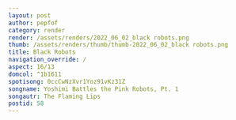 ```yaml
---
layout: post
author: pepfof
category: render
render: /assets/renders/2022_06_02_black robots.png
thumb: /assets/renders/thumb/thumb-2022_06_02_black robots.png
title: Black Robots
navigation_override: /
aspect: 16/13
domcol: ^1b1611
spotisong: 0ccCwNzXvr1Yoz91vKz31Z
songname: Yoshimi Battles the Pink Robots, Pt. 1
songautr: The Flaming Lips
postid: 58
---
```


<!--USER BEGIN 1-->

<!--USER END 1-->

<!--more-->
<!--USER BEGIN 2-->

<!--USER END 2-->

